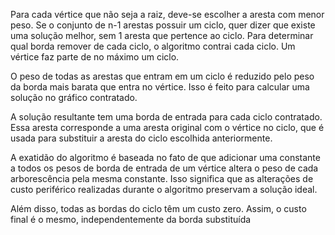 Para cada vértice que não seja a raiz, deve-se escolher a aresta com menor peso. Se o conjunto de n-1 arestas possuir um ciclo, quer dizer que existe uma solução melhor, sem 1 aresta que pertence ao ciclo. Para determinar qual borda remover de cada ciclo, o algoritmo contrai cada ciclo. Um vértice faz parte de no máximo um ciclo.

O peso de todas as arestas que entram em um ciclo é reduzido pelo peso da borda mais barata que entra no vértice. Isso é feito para calcular uma solução no gráfico contratado.

A solução resultante tem uma borda de entrada para cada ciclo contratado. Essa aresta corresponde a uma aresta original com o vértice no ciclo, que é usada para substituir a aresta do ciclo escolhida anteriormente.

A exatidão do algoritmo é baseada no fato de que adicionar uma constante a todos os pesos de borda de entrada de um vértice altera o peso de cada arborescência pela mesma constante. Isso significa que as alterações de custo periférico realizadas durante o algoritmo preservam a solução ideal.

Além disso, todas as bordas do ciclo têm um custo zero. Assim, o custo final é o mesmo, independentemente da borda substituída